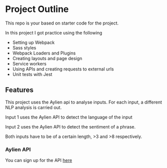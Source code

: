 # Project Outline

This repo is your based on starter code for the project.

In this project I got practice using the following
- Setting up Webpack
- Sass styles
- Webpack Loaders and Plugins
- Creating layouts and page design
- Service workers
- Using APIs and creating requests to external urls
- Unit tests with Jest

## Features

This project uses the Aylien api to analyse inputs. For each input, a different NLP analysis is carried out.

Input 1 uses the Aylien API to detect the language of the input

Input 2 uses the Aylien API to detect the sentiment of a phrase.

Both inputs have to be of a certain length, >3 and >8 respectively.

### Aylien API
You can sign up for the API [here](https://developer.aylien.com/signup)
